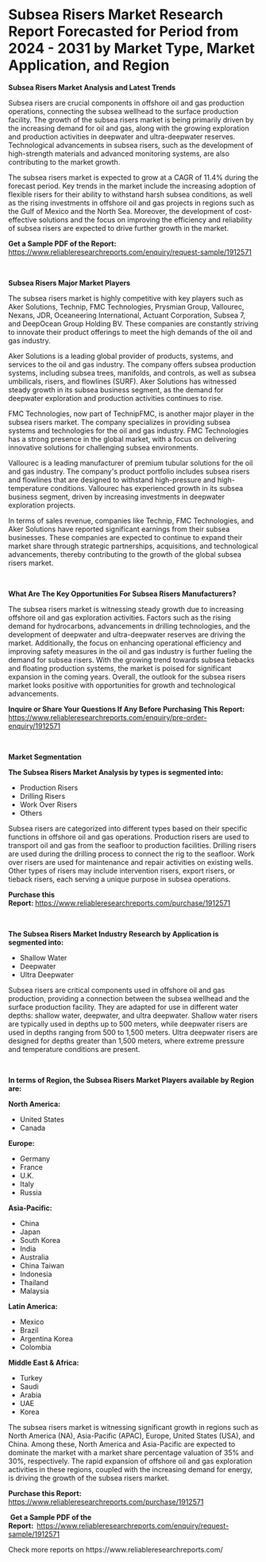 <p><h1>Subsea Risers Market Research Report Forecasted for Period from 2024 -  2031 by Market Type, Market Application, and Region</h1></p><p><strong>Subsea Risers Market Analysis and Latest Trends</strong></p>
<p><p>Subsea risers are crucial components in offshore oil and gas production operations, connecting the subsea wellhead to the surface production facility. The growth of the subsea risers market is being primarily driven by the increasing demand for oil and gas, along with the growing exploration and production activities in deepwater and ultra-deepwater reserves. Technological advancements in subsea risers, such as the development of high-strength materials and advanced monitoring systems, are also contributing to the market growth.</p><p>The subsea risers market is expected to grow at a CAGR of 11.4% during the forecast period. Key trends in the market include the increasing adoption of flexible risers for their ability to withstand harsh subsea conditions, as well as the rising investments in offshore oil and gas projects in regions such as the Gulf of Mexico and the North Sea. Moreover, the development of cost-effective solutions and the focus on improving the efficiency and reliability of subsea risers are expected to drive further growth in the market.</p></p>
<p><strong>Get a Sample PDF of the Report:&nbsp;</strong> <a href="https://www.reliableresearchreports.com/enquiry/request-sample/1912571">https://www.reliableresearchreports.com/enquiry/request-sample/1912571</a></p>
<p>&nbsp;</p>
<p><strong>Subsea Risers Major Market Players</strong></p>
<p><p>The subsea risers market is highly competitive with key players such as Aker Solutions, Technip, FMC Technologies, Prysmian Group, Vallourec, Nexans, JDR, Oceaneering International, Actuant Corporation, Subsea 7, and DeepOcean Group Holding BV. These companies are constantly striving to innovate their product offerings to meet the high demands of the oil and gas industry.</p><p>Aker Solutions is a leading global provider of products, systems, and services to the oil and gas industry. The company offers subsea production systems, including subsea trees, manifolds, and controls, as well as subsea umbilicals, risers, and flowlines (SURF). Aker Solutions has witnessed steady growth in its subsea business segment, as the demand for deepwater exploration and production activities continues to rise.</p><p>FMC Technologies, now part of TechnipFMC, is another major player in the subsea risers market. The company specializes in providing subsea systems and technologies for the oil and gas industry. FMC Technologies has a strong presence in the global market, with a focus on delivering innovative solutions for challenging subsea environments.</p><p>Vallourec is a leading manufacturer of premium tubular solutions for the oil and gas industry. The company's product portfolio includes subsea risers and flowlines that are designed to withstand high-pressure and high-temperature conditions. Vallourec has experienced growth in its subsea business segment, driven by increasing investments in deepwater exploration projects.</p><p>In terms of sales revenue, companies like Technip, FMC Technologies, and Aker Solutions have reported significant earnings from their subsea businesses. These companies are expected to continue to expand their market share through strategic partnerships, acquisitions, and technological advancements, thereby contributing to the growth of the global subsea risers market.</p></p>
<p>&nbsp;</p>
<p><strong>What Are The Key Opportunities For Subsea Risers Manufacturers?</strong></p>
<p><p>The subsea risers market is witnessing steady growth due to increasing offshore oil and gas exploration activities. Factors such as the rising demand for hydrocarbons, advancements in drilling technologies, and the development of deepwater and ultra-deepwater reserves are driving the market. Additionally, the focus on enhancing operational efficiency and improving safety measures in the oil and gas industry is further fueling the demand for subsea risers. With the growing trend towards subsea tiebacks and floating production systems, the market is poised for significant expansion in the coming years. Overall, the outlook for the subsea risers market looks positive with opportunities for growth and technological advancements.</p></p>
<p><strong>Inquire or Share Your Questions If Any Before Purchasing This Report:</strong> <a href="https://www.reliableresearchreports.com/enquiry/pre-order-enquiry/1912571">https://www.reliableresearchreports.com/enquiry/pre-order-enquiry/1912571</a></p>
<p>&nbsp;</p>
<p><strong>Market Segmentation</strong></p>
<p><strong>The Subsea Risers Market Analysis by types is segmented into:</strong></p>
<p><ul><li>Production Risers</li><li>Drilling Risers</li><li>Work Over Risers</li><li>Others</li></ul></p>
<p><p>Subsea risers are categorized into different types based on their specific functions in offshore oil and gas operations. Production risers are used to transport oil and gas from the seafloor to production facilities. Drilling risers are used during the drilling process to connect the rig to the seafloor. Work over risers are used for maintenance and repair activities on existing wells. Other types of risers may include intervention risers, export risers, or tieback risers, each serving a unique purpose in subsea operations.</p></p>
<p><strong>Purchase this Report:&nbsp;</strong><a href="https://www.reliableresearchreports.com/purchase/1912571">https://www.reliableresearchreports.com/purchase/1912571</a></p>
<p>&nbsp;</p>
<p><strong>The Subsea Risers Market Industry Research by Application is segmented into:</strong></p>
<p><ul><li>Shallow Water</li><li>Deepwater</li><li>Ultra Deepwater</li></ul></p>
<p><p>Subsea risers are critical components used in offshore oil and gas production, providing a connection between the subsea wellhead and the surface production facility. They are adapted for use in different water depths: shallow water, deepwater, and ultra deepwater. Shallow water risers are typically used in depths up to 500 meters, while deepwater risers are used in depths ranging from 500 to 1,500 meters. Ultra deepwater risers are designed for depths greater than 1,500 meters, where extreme pressure and temperature conditions are present.</p></p>
<p>&nbsp;</p>
<p><strong>In terms of Region, the Subsea Risers Market Players available by Region are:</strong></p>
<p>
    <p> <strong> North America: </strong>
        <ul>
            <li>United States</li>
            <li>Canada</li>
        </ul>
        </p> 
    <p> <strong> Europe: </strong>
        <ul>
            <li>Germany</li>
            <li>France</li>
            <li>U.K.</li>
            <li>Italy</li>
            <li>Russia</li>
        </ul>
        </p> 
    <p> <strong> Asia-Pacific: </strong>
        <ul>
            <li>China</li>
            <li>Japan</li>
            <li>South Korea</li>
            <li>India</li>
            <li>Australia</li>
            <li>China Taiwan</li>
            <li>Indonesia</li>
            <li>Thailand</li>
            <li>Malaysia</li>
        </ul>
        </p> 
    <p> <strong> Latin America: </strong>
        <ul>
            <li>Mexico</li>
            <li>Brazil</li>
            <li>Argentina Korea</li>
            <li>Colombia</li>
        </ul>
        </p> 
    <p> <strong> Middle East & Africa: </strong>
        <ul>
            <li>Turkey</li>
            <li>Saudi</li>
            <li>Arabia</li>
            <li>UAE</li>
            <li>Korea</li>
        </ul>
    </p>
    </p>
<p><p>The subsea risers market is witnessing significant growth in regions such as North America (NA), Asia-Pacific (APAC), Europe, United States (USA), and China. Among these, North America and Asia-Pacific are expected to dominate the market with a market share percentage valuation of 35% and 30%, respectively. The rapid expansion of offshore oil and gas exploration activities in these regions, coupled with the increasing demand for energy, is driving the growth of the subsea risers market.</p></p>
<p><strong>Purchase this Report: </strong><a href="https://www.reliableresearchreports.com/purchase/1912571">https://www.reliableresearchreports.com/purchase/1912571</a></p>
<p>&nbsp;<strong>Get a Sample PDF of the Report:&nbsp;&nbsp;</strong><a href="https://www.reliableresearchreports.com/enquiry/request-sample/1912571">https://www.reliableresearchreports.com/enquiry/request-sample/1912571</a></p>
<p><strong></strong></p>
<p>Check more reports on https://www.reliableresearchreports.com/</p>
